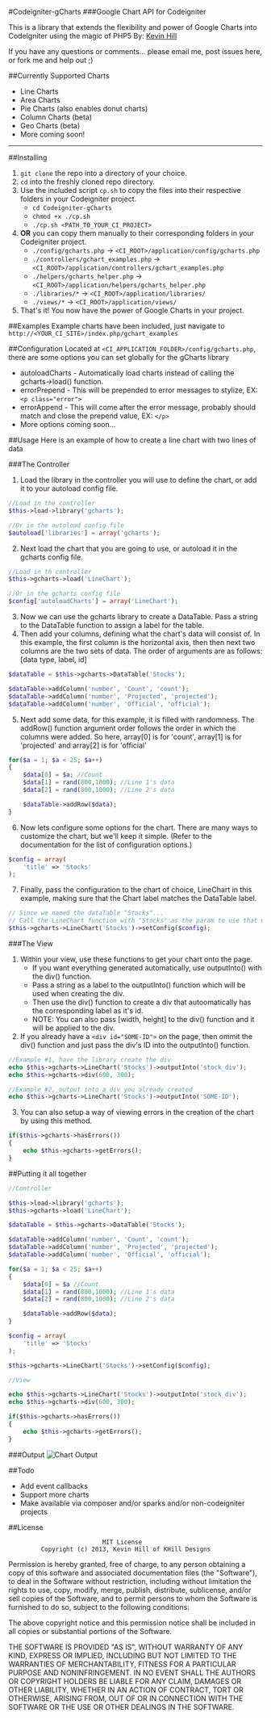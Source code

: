 #Codeigniter-gCharts
###Google Chart API for Codeigniter

This is a library that extends the flexibility and power of Google Charts into CodeIgniter using the magic of PHP5
By: [Kevin Hill](kevinkhill@gmail.com)

If you have any questions or comments... please email me, post issues here, or fork me and help out ;)

##Currently Supported Charts
 * Line Charts
 * Area Charts
 * Pie Charts (also enables donut charts)
 * Column Charts (beta)
 * Geo Charts (beta)
 * More coming soon!


- - -

##Installing
1. ```git clone``` the repo into a directory of your choice.
2. ```cd``` into the freshly cloned repo directory.
3. Use the included script ```cp.sh``` to copy the files into their respective folders in your Codeigniter project.
    * ```cd Codeigniter-gCharts```
    * ```chmod +x ./cp.sh```
    * ```./cp.sh <PATH_TO_YOUR_CI_PROJECT>```
4. **OR** you can copy them manually to their corresponding folders in your Codeigniter project.
    * ```./config/gcharts.php``` -> ```<CI_ROOT>/application/config/gcharts.php```
    * ```./controllers/gchart_examples.php``` -> ```<CI_ROOT>/application/controllers/gchart_examples.php```
    * ```./helpers/gcharts_helper.php``` -> ```<CI_ROOT>/application/helpers/gcharts_helper.php```
    * ```./libraries/*``` -> ```<CI_ROOT>/application/libraries/```
    * ```./views/*``` -> ```<CI_ROOT>/application/views/```
5. That's it! You now have the power of Google Charts in your project.


##Examples
Example charts have been included, just navigate to ```http://<YOUR_CI_SITE>/index.php/gchart_examples```


##Configuration
Located at ```<CI_APPLICATION_FOLDER>/config/gcharts.php```, there are some options you can set globally for the gCharts library
 * autoloadCharts - Automatically load charts instead of calling the gcharts->load() function.
 * errorPrepend - This will be prepended to error messages to stylize, EX: ```<p class="error">```
 * errorAppend - This will come after the error message, probably should match and close the prepend value, EX: ```</p>```
 * More options coming soon...


##Usage
Here is an example of how to create a line chart with two lines of data

###The Controller
1. Load the library in the controller you will use to define the chart, or add it to your autoload config file.

 ```php
 //Load in the controller
 $this->load->library('gcharts');

 //Or in the autoload config file
 $autoload['libraries'] = array('gcharts');
 ```

2. Next load the chart that you are going to use, or autoload it in the gcharts config file.

 ```php
 //Load in th controller
 $this->gcharts->load('LineChart');

 //Or in the gcharts config file
 $config['autoloadCharts'] = array('LineChart');
 ```

3. Now we can use the gcharts library to create a DataTable. Pass a string to the DataTable function to assign a label for the table.
4. Then add your columns, defining what the chart's data will consist of. In this example, the first column is the horizontal axis, then then next two columns are the two sets of data. The order of arguments are as follows: [data type, label, id]

 ```php
 $dataTable = $this->gcharts->DataTable('Stocks');

 $dataTable->addColumn('number', 'Count', 'count');
 $dataTable->addColumn('number', 'Projected', 'projected');
 $dataTable->addColumn('number', 'Official', 'official');
 ```

5. Next add some data, for this example, it is filled with randomness. The addRow() function argument order follows the order in which the columns were added.
So here, array[0] is for 'count', array[1] is for 'projected' and array[2] is for 'official'

 ```php
 for($a = 1; $a < 25; $a++)
 {
     $data[0] = $a; //Count
     $data[1] = rand(800,1000); //Line 1's data
     $data[2] = rand(800,1000); //Line 2's data

     $dataTable->addRow($data);
 }
 ```

6. Now lets configure some options for the chart. There are many ways to customize the chart, but we'll keep it simple. (Refer to the documentation for the list of configuration options.)

 ```php
 $config = array(
     'title' => 'Stocks'
 );
 ```

7. Finally, pass the configuration to the chart of choice, LineChart in this example, making sure that the Chart label matches the DataTable label.

 ```php
 // Since we named the dataTable "Stocks"...
 // Call the LineChart function with "Stocks" as the param to use that dataTable
 $this->gcharts->LineChart('Stocks')->setConfig($config);
 ```



###The View
1. Within your view, use these functions to get your chart onto the page.
	* If you want everything generated automatically, use outputInto() with the div() function.
	* Pass a string as a label to the outputInto() function which will be used when creating the div.
	* Then use the div() function to create a div that autoomatically has the corresponding label as it's id.
	* NOTE: You can also pass [width, height] to the div() function and it will be applied to the div.
2. If you already have a ```<div id="SOME-ID">``` on the page, then ommit the div() function and just pass the div's ID into the outputInto() function.

 ```php
 //Example #1, have the library create the div
 echo $this->gcharts->LineChart('Stocks')->outputInto('stock_div');
 echo $this->gcharts->div(600, 300);

 //Example #2, output into a div you already created
 echo $this->gcharts->LineChart('Stocks')->outputInto('SOME-ID');
 ```
3. You can also setup a way of viewing errors in the creation of the chart by using this method.

 ```php
 if($this->gcharts->hasErrors())
 {
     echo $this->gcharts->getErrors();
 }
 ```


##Putting it all together

```php
//Controller

$this->load->library('gcharts');
$this->gcharts->load('LineChart');

$dataTable = $this->gcharts->DataTable('Stocks');

$dataTable->addColumn('number', 'Count', 'count');
$dataTable->addColumn('number', 'Projected', 'projected');
$dataTable->addColumn('number', 'Official', 'official');

for($a = 1; $a < 25; $a++)
{
    $data[0] = $a //Count
    $data[1] = rand(800,1000); //Line 1's data
    $data[2] = rand(800,1000); //Line 2's data

    $dataTable->addRow($data);
}

$config = array(
    'title' => 'Stocks'
);

$this->gcharts->LineChart('Stocks')->setConfig($config);
```

```php
//View

echo $this->gcharts->LineChart('Stocks')->outputInto('stock_div');
echo $this->gcharts->div(600, 300);

if($this->gcharts->hasErrors())
{
    echo $this->gcharts->getErrors();
}
```

###Output
![Chart Output](http://i.imgur.com/XVM8q7T.png)


##Todo
 * Add event callbacks
 * Support more charts
 * Make available via composer and/or sparks and/or non-codeigniter projects


##License

                              MIT License
             Copyright (c) 2013, Kevin Hill of KHill Designs

Permission is hereby granted, free of charge, to any person obtaining a copy
of this software and associated documentation files (the "Software"), to deal
in the Software without restriction, including without limitation the rights
to use, copy, modify, merge, publish, distribute, sublicense, and/or sell
copies of the Software, and to permit persons to whom the Software is
furnished to do so, subject to the following conditions:

The above copyright notice and this permission notice shall be included in
all copies or substantial portions of the Software.

THE SOFTWARE IS PROVIDED "AS IS", WITHOUT WARRANTY OF ANY KIND, EXPRESS OR
IMPLIED, INCLUDING BUT NOT LIMITED TO THE WARRANTIES OF MERCHANTABILITY,
FITNESS FOR A PARTICULAR PURPOSE AND NONINFRINGEMENT. IN NO EVENT SHALL THE
AUTHORS OR COPYRIGHT HOLDERS BE LIABLE FOR ANY CLAIM, DAMAGES OR OTHER
LIABILITY, WHETHER IN AN ACTION OF CONTRACT, TORT OR OTHERWISE, ARISING FROM,
OUT OF OR IN CONNECTION WITH THE SOFTWARE OR THE USE OR OTHER DEALINGS IN
THE SOFTWARE.

